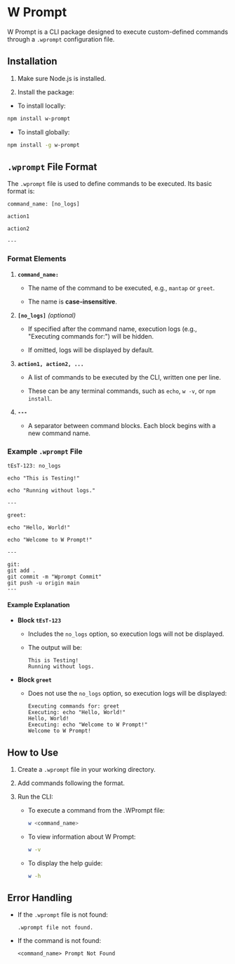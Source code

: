 # W Prompt

W Prompt is a CLI package designed to execute custom-defined commands through a `.wprompt` configuration file.

## Installation

1. Make sure Node.js is installed.

2. Install the package:

- To install locally:

```bash
npm install w-prompt
```

- To install globally:

```bash
npm install -g w-prompt
```

## `.wprompt` File Format

The `.wprompt` file is used to define commands to be executed. Its basic format is:

```plaintext
command_name: [no_logs]

action1

action2

---
```

### Format Elements

1. **`command_name:`**

   - The name of the command to be executed, e.g., `mantap` or `greet`.

   - The name is **case-insensitive**.

2. **`[no_logs]`** _(optional)_

   - If specified after the command name, execution logs (e.g., "Executing commands for:") will be hidden.

   - If omitted, logs will be displayed by default.

3. **`action1, action2, ...`**

   - A list of commands to be executed by the CLI, written one per line.

   - These can be any terminal commands, such as `echo`, `w -v`, or `npm install`.

4. **`---`**

   - A separator between command blocks. Each block begins with a new command name.

### Example `.wprompt` File

```plaintext
tEsT-123: no_logs

echo "This is Testing!"

echo "Running without logs."

---

greet:

echo "Hello, World!"

echo "Welcome to W Prompt!"

---

git:
git add .
git commit -m "Wprompt Commit"
git push -u origin main
---
```

#### Example Explanation

- **Block `tEsT-123`**

  - Includes the `no_logs` option, so execution logs will not be displayed.

  - The output will be:
    ```
    This is Testing!
    Running without logs.
    ```

- **Block `greet`**

  - Does not use the `no_logs` option, so execution logs will be displayed:
    ```
    Executing commands for: greet
    Executing: echo "Hello, World!"
    Hello, World!
    Executing: echo "Welcome to W Prompt!"
    Welcome to W Prompt!
    ```

## How to Use

1. Create a `.wprompt` file in your working directory.

2. Add commands following the format.

3. Run the CLI:

   - To execute a command from the .WPrompt file:

     ```bash
     w <command_name>
     ```

   - To view information about W Prompt:

     ```bash
     w -v
     ```

   - To display the help guide:
     ```bash
     w -h
     ```

## Error Handling

- If the `.wprompt` file is not found:

  ```
  .wprompt file not found.
  ```

- If the command is not found:
  ```
  <command_name> Prompt Not Found
  ```
